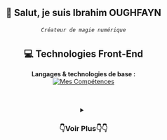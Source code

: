 <div align="center">
  
## 👋 Salut, je suis Ibrahim OUGHFAYN  
###### *`Créateur de magie numérique`*





## 💻 Technologies Front-End  
**Langages & technologies de base :**  
[![Mes Compétences](https://skillicons.dev/icons?i=html,css,js&perline=12)](https://skillicons.dev)


<br/>
<br/>
<details>
  <summary><h3>👇Voir Plus👇👇</h3></summary>

<br/>

**Frameworks Front-End :**  
[![Mes Compétences](https://skillicons.dev/icons?i=react,vite,nextjs&perline=12)](https://skillicons.dev)

**Styling & UI :**  
[![Mes Compétences](https://skillicons.dev/icons?i=tailwind,bootstrap,shadcn&perline=12)](https://skillicons.dev)

---

## 🛠️ Technologies Back-End  
**Langages de programmation :**  
[![Mes Compétences](https://skillicons.dev/icons?i=js,py,php&perline=12)](https://skillicons.dev)

**Frameworks Back-End :**  
[![Mes Compétences](https://skillicons.dev/icons?i=nodejs,express,django&perline=12)](https://skillicons.dev)

**Bases de données :**  
[![Mes Compétences](https://skillicons.dev/icons?i=mongodb,firebase,mysql,sqlite&perline=12)](https://skillicons.dev)

---

## 🧰 DevOps & Déploiement  
[![Mes Compétences](https://skillicons.dev/icons?i=git,github,vercel,netlify&perline=12)](https://skillicons.dev)

---

## 📫 Me contacter  
[![Email](https://img.shields.io/badge/-Email-D14836?style=flat-square&logo=gmail&logoColor=white)](mailto:oughfayn.mt@gmail.com)  
[![LinkedIn](https://img.shields.io/badge/-LinkedIn-0077B5?style=flat-square&logo=linkedin&logoColor=white)](https://www.linkedin.com/in/ibrahym-oughfayn/)  
[![Portfolio](https://img.shields.io/badge/-Portfolio-000?style=flat-square&logo=firefox&logoColor=white)](https://ibrahim-oughfayn.github.io/my-Portfolio/)  
[![Whatsapp](https://img.shields.io/badge/-Whatsapp-25D366?style=flat-square&logo=whatsapp&logoColor=white)](https://wa.me/0702795242)

</details>

</div>
